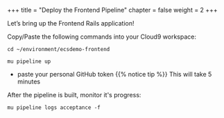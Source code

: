 +++
title = "Deploy the Frontend Pipeline"
chapter = false
weight = 2
+++

Let’s bring up the Frontend Rails application!

Copy/Paste the following commands into your Cloud9 workspace:

```
cd ~/environment/ecsdemo-frontend
```

```
mu pipeline up
```
  - paste your personal GitHub token
{{% notice tip %}}
This will take 5 minutes

After the pipeline is built, monitor it's progress:
```
mu pipeline logs acceptance -f
```
